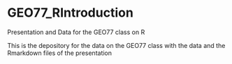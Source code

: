 # GEO77_RIntroduction
Presentation and Data for the GEO77 class on R 

This is the depository for the data on the GEO77 class with the data and the Rmarkdown files of the presentation
